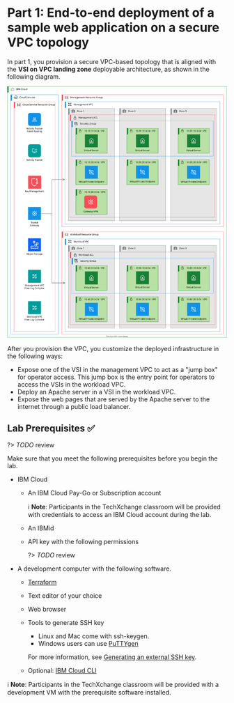 # Part 1: End-to-end deployment of a sample web application on a secure VPC topology

In part 1, you provision a secure VPC-based topology that is aligned with the **VSI on VPC landing zone** deployable architecture, as shown in the following diagram.

![](https://raw.githubusercontent.com/terraform-ibm-modules/terraform-ibm-landing-zone/main/reference-architectures/vsi-vsi.drawio.svg 'size=60%' )


After you provision the VPC, you customize the deployed infrastructure in the following ways:
- Expose one of the VSI in the management VPC to act as a "jump box" for operator access. This jump box is the entry point for operators to access the VSIs in the workload VPC.
- Deploy an Apache server in a VSI in the workload VPC.
- Expose the web pages that are served by the Apache server to the internet through a public load balancer.

## Lab Prerequisites :white_check_mark:

?> _TODO_ review

Make sure that you meet the following prerequisites before you begin the lab.

- IBM Cloud
    - An IBM Cloud Pay-Go or Subscription account

        :information_source: **Note**:  Participants in the TechXchange classroom will be provided with credentials to access an IBM Cloud account during the lab.
    - An IBMid
    - API key with the following permissions

        ?> _TODO_ review

- A development computer with the following software.
    - [Terraform](https://developer.hashicorp.com/terraform/tutorials/aws-get-started/install-cli)
    - Text editor of your choice
    - Web browser
    - Tools to generate SSH key
        - Linux and Mac come with ssh-keygen.
        - Windows users can use [PuTTYgen](https://www.ssh.com/academy/ssh/putty/windows/puttygen)

        For more information, see [Generating an external SSH key](https://cloud.ibm.com/docs/vpc?topic=vpc-ssh-keys&interface=ui#generating-ssh-keys).
    - Optional: [IBM Cloud CLI](https://cloud.ibm.com/docs/cli?topic=cli-getting-started)

:information_source: **Note**:  Participants in the TechXchange classroom will be provided with a development VM with the prerequisite software installed.
